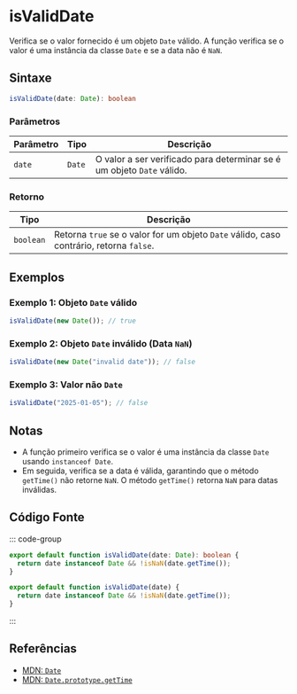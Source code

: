 # isValidDate  
Verifica se o valor fornecido é um objeto `Date` válido. A função verifica se o valor é uma instância da classe `Date` e se a data não é `NaN`.

## Sintaxe
```typescript
isValidDate(date: Date): boolean
```

### Parâmetros

| Parâmetro | Tipo     | Descrição                                            |
|-----------|----------|------------------------------------------------------|
| `date`    | `Date`   | O valor a ser verificado para determinar se é um objeto `Date` válido. |

### Retorno

| Tipo      | Descrição                                            |
|-----------|------------------------------------------------------|
| `boolean` | Retorna `true` se o valor for um objeto `Date` válido, caso contrário, retorna `false`. |

## Exemplos

### Exemplo 1: Objeto `Date` válido
```typescript
isValidDate(new Date()); // true
```

### Exemplo 2: Objeto `Date` inválido (Data `NaN`)
```typescript
isValidDate(new Date("invalid date")); // false
```

### Exemplo 3: Valor não `Date`
```typescript
isValidDate("2025-01-05"); // false
```

## Notas
- A função primeiro verifica se o valor é uma instância da classe `Date` usando `instanceof Date`.
- Em seguida, verifica se a data é válida, garantindo que o método `getTime()` não retorne `NaN`. O método `getTime()` retorna `NaN` para datas inválidas.

## Código Fonte
::: code-group

```typescript
export default function isValidDate(date: Date): boolean {
  return date instanceof Date && !isNaN(date.getTime());
}
```

```javascript
export default function isValidDate(date) {
  return date instanceof Date && !isNaN(date.getTime());
}
```
:::

## Referências
- [MDN: `Date`](https://developer.mozilla.org/en-US/docs/Web/JavaScript/Reference/Global_Objects/Date)
- [MDN: `Date.prototype.getTime`](https://developer.mozilla.org/en-US/docs/Web/JavaScript/Reference/Global_Objects/Date/getTime)